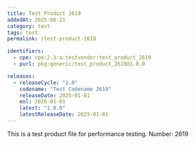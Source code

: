 ```yaml
---
title: Test Product 2619
addedAt: 2025-08-21
category: test
tags: test
permalink: /test-product-2619

identifiers:
  - cpe: cpe:2.3:a:testvendor:test_product_2619
  - purl: pkg:generic/test_product_2619@1.0.0

releases:
  - releaseCycle: "1.0"
    codename: "Test Codename 2619"
    releaseDate: 2025-01-01
    eol: 2026-01-01
    latest: "1.0.0"
    latestReleaseDate: 2025-01-01
---
```


This is a test product file for performance testing. Number: 2619
